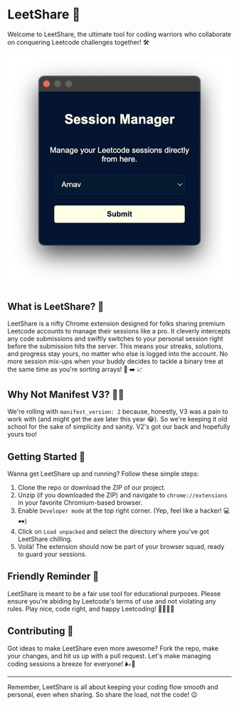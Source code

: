 # LeetShare 🚀

Welcome to LeetShare, the ultimate tool for coding warriors who collaborate on conquering Leetcode challenges together! 🛠️

![Alt text](image.png)

## What is LeetShare? 🤔

LeetShare is a nifty Chrome extension designed for folks sharing premium Leetcode accounts to manage their sessions like a pro. It cleverly intercepts any code submissions and swiftly switches to your personal session right before the submission hits the server. This means your streaks, solutions, and progress stay yours, no matter who else is logged into the account. No more session mix-ups when your buddy decides to tackle a binary tree at the same time as you're sorting arrays! 🌳 ➡️ 📈

## Why Not Manifest V3? 🤷‍♂️

We're rolling with `manifest_version: 2` because, honestly, V3 was a pain to work with (and might get the axe later this year 😂). So we're keeping it old school for the sake of simplicity and sanity. V2's got our back and hopefully yours too!

## Getting Started 🌟

Wanna get LeetShare up and running? Follow these simple steps:

1. Clone the repo or download the ZIP of our project.
2. Unzip (if you downloaded the ZIP) and navigate to `chrome://extensions` in your favorite Chromium-based browser.
3. Enable `Developer mode` at the top right corner. (Yep, feel like a hacker! 💻🕶️)
4. Click on `Load unpacked` and select the directory where you've got LeetShare chilling.
5. Voilà! The extension should now be part of your browser squad, ready to guard your sessions.

## Friendly Reminder 📌

LeetShare is meant to be a fair use tool for educational purposes. Please ensure you're abiding by Leetcode's terms of use and not violating any rules. Play nice, code right, and happy Leetcoding! 👩‍💻👨‍💻

## Contributing 🤝

Got ideas to make LeetShare even more awesome? Fork the repo, make your changes, and hit us up with a pull request. Let's make managing coding sessions a breeze for everyone! 🌬️🍃

---

Remember, LeetShare is all about keeping your coding flow smooth and personal, even when sharing. So share the load, not the code! 😉
